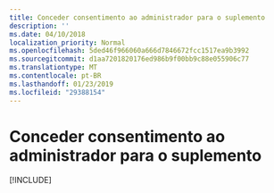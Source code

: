 ```yaml
---
title: Conceder consentimento ao administrador para o suplemento
description: ''
ms.date: 04/10/2018
localization_priority: Normal
ms.openlocfilehash: 5ded46f966060a666d7846672fcc1517ea9b3992
ms.sourcegitcommit: d1aa7201820176ed986b9f00bb9c88e055906c77
ms.translationtype: MT
ms.contentlocale: pt-BR
ms.lasthandoff: 01/23/2019
ms.locfileid: "29388154"
---
```

# <a name="grant-administrator-consent-to-the-add-in"></a>Conceder consentimento ao administrador para o suplemento

[!INCLUDE[](../includes/grant-admin-consent-to-an-add-in-include.md)]
